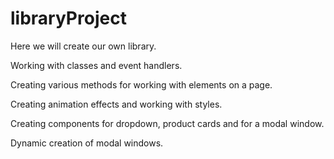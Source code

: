# libraryProject

Here we will create our own library.

Working with classes and event handlers.

Creating various methods for working with elements on a page.

Creating animation effects and working with styles.

Creating components for dropdown, product cards and for a modal window.

Dynamic creation of modal windows.
